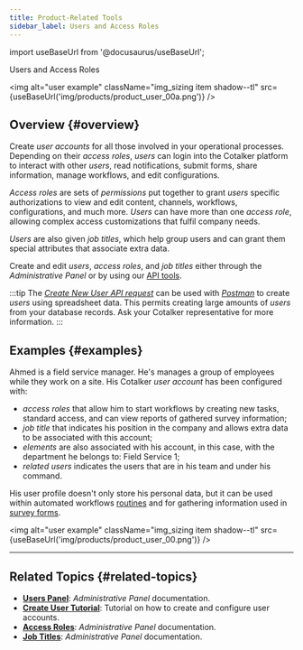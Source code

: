 ```yaml
---
title: Product-Related Tools
sidebar_label: Users and Access Roles
---
```


import useBaseUrl from '@docusaurus/useBaseUrl'; 

<span className="hero__title">Users and Access Roles</span>

<img alt="user example" className="img_sizing item shadow--tl" src={useBaseUrl('img/products/product_user_00a.png')} />
<br/>

## Overview {#overview}
Create _user accounts_ for all those involved in your operational processes. Depending on their _access roles_, _users_ can login into the Cotalker platform to interact with other _users_, read notifications, submit forms, share information, manage workflows, and edit configurations.

_Access roles_ are sets of _permissions_ put together to grant _users_ specific authorizations to view and edit content, channels, workflows, configurations, and much more. _Users_ can have more than one _access role_, allowing complex access customizations that fulfil company needs.

_Users_ are also given _job titles_, which help group users and can grant them special attributes that associate extra data.

Create and edit _users_, _access roles_, and _job titles_ either through the _Administrative Panel_ or by using our [API tools](/docs/documentation/api/overview_api).

:::tip
The [_Create New User API request_](/docs/documentation/api/users/#post-user) can be used with [_Postman_](https://www.postman.com) to create _users_ using spreadsheet data. This permits creating large amounts of _users_ from your database records. Ask your Cotalker representative for more information.
:::

## Examples {#examples}

<div className="container">
<div className="row">
<div className="col col--6">

Ahmed is a field service manager. He's manages a group of employees while they work on a site. His Cotalker _user account_ has been configured with: 
- _access roles_ that allow him to start workflows by creating new tasks, standard access, and can view reports of gathered survey information;
- _job title_ that indicates his position in the company and allows extra data to be associated with this account;
- _elements_ are also associated with his account, in this case, with the department he belongs to: Field Service 1;
- _related users_ indicates the users that are in his team and under his command.

His user profile doesn't only store his personal data, but it can be used within automated workflows [routines](/docs/documentation/automation/admin_routine) and for gathering information used in [survey forms](/docs/documentation/client/surveys).

</div>
<div className="col col--6">

<img alt="user example" className="img_sizing item shadow--tl" src={useBaseUrl('img/products/product_user_00.png')} />

</div>
</div>
</div>


---- 

## Related Topics {#related-topics}
- [**Users Panel**](/docs/documentation/admin/users): _Administrative Panel_ documentation.
- [**Create User Tutorial**](/docs/tutorials/basic/create_user): Tutorial on how to create and configure user accounts.
- [**Access Roles**](/docs/documentation/admin/admin_accessrole): _Administrative Panel_ documentation.
- [**Job Titles**](/docs/documentation/admin/admin_jobtitles): _Administrative Panel_ documentation.